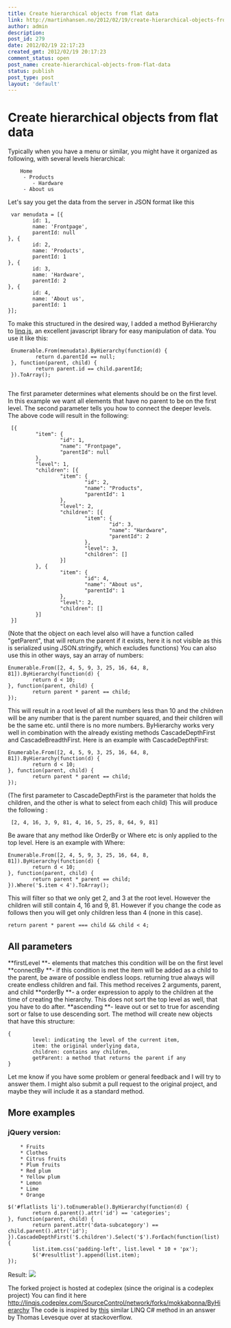 ```yaml
---
title: Create hierarchical objects from flat data
link: http://martinhansen.no/2012/02/19/create-hierarchical-objects-from-flat-data/
author: admin
description: 
post_id: 279
date: 2012/02/19 22:17:23
created_gmt: 2012/02/19 20:17:23
comment_status: open
post_name: create-hierarchical-objects-from-flat-data
status: publish
post_type: post
layout: 'default'
---
```


# Create hierarchical objects from flat data

Typically when you have a menu or similar, you might have it organized as following, with several levels hierarchical: 
		
		
		Home
		 - Products
			- Hardware
		 - About us
		

Let's say you get the data from the server in JSON format like this 
```
 var menudata = [{
		id: 1,
		name: 'Frontpage',
		parentId: null
}, {
		id: 2,
		name: 'Products',
		parentId: 1
}, {
		id: 3,
		name: 'Hardware',
		parentId: 2
}, {
		id: 4,
		name: 'About us',
		parentId: 1
}];

```
 To make this structured in the desired way, I added a method ByHierarchy to [linq.js](http://linqjs.codeplex.com/), an excellent javascript library for easy manipulation of data. You use it like this: 
```
 Enumerable.From(menudata).ByHierarchy(function(d) {
		 return d.parentId == null;
 }, function(parent, child) {
		 return parent.id == child.parentId;
 }).ToArray();
 
```
 The first parameter determines what elements should be on the first level. In this example we want all elements that have no parent to be on the first level. The second parameter tells you how to connect the deeper levels. The above code will result in the following: 
```
 [{
		 "item": {
				 "id": 1,
				 "name": "Frontpage",
				 "parentId": null
		 },
		 "level": 1,
		 "children": [{
				 "item": {
						 "id": 2,
						 "name": "Products",
						 "parentId": 1
				 },
				 "level": 2,
				 "children": [{
						 "item": {
								 "id": 3,
								 "name": "Hardware",
								 "parentId": 2
						 },
						 "level": 3,
						 "children": []
				 }]
		 }, {
				 "item": {
						 "id": 4,
						 "name": "About us",
						 "parentId": 1
				 },
				 "level": 2,
				 "children": []
		 }]
 }]
```
 (Note that the object on each level also will have a function called "getParent", that will return the parent if it exists, here it is not visible as this is serialized using JSON.stringify, which excludes functions) You can also use this in other ways, say an array of numbers: 
```
Enumerable.From([2, 4, 5, 9, 3, 25, 16, 64, 8, 81]).ByHierarchy(function(d) {
		return d < 10;
}, function(parent, child) {
		return parent * parent == child;
});
```
 This will result in a root level of all the numbers less than 10 and the children will be any number that is the parent number squared, and their children will be the same etc. until there is no more numbers. ByHierarchy works very well in combination with the already existing methods CascadeDepthFirst and CascadeBreadthFirst. Here is an example with CascadeDepthFirst: 
```
Enumerable.From([2, 4, 5, 9, 3, 25, 16, 64, 8, 81]).ByHierarchy(function(d) {
		return d < 10;
}, function(parent, child) {
		return parent * parent == child;
});
```
 (The first parameter to CascadeDepthFirst is the parameter that holds the children, and the other is what to select from each child) This will produce the following : 
```
 [2, 4, 16, 3, 9, 81, 4, 16, 5, 25, 8, 64, 9, 81] 
```
 Be aware that any method like OrderBy or Where etc is only applied to the top level. Here is an example with Where: 
```
Enumerable.From([2, 4, 5, 9, 3, 25, 16, 64, 8, 81]).ByHierarchy(function(d) {
		return d < 10;
}, function(parent, child) {
		return parent * parent == child;
}).Where('$.item < 4').ToArray();
```
 This will filter so that we only get 2, and 3 at the root level. However the children will still contain 4, 16 and 9, 81. However if you change the code as follows then you will get only children less than 4 (none in this case). 
```
return parent * parent === child && child < 4;
```

## All parameters 

 **firstLevel **\- elements that matches this condition will be on the first level 
 **connectBy **\- if this condition is met the item will be added as a child to the parent, be aware of possible endless loops. returning true always will create endless children and fail. This method receives 2 arguments, parent, and child 
 **orderBy **\- a order expression to apply to the children at the time of creating the hierarchy. This does not sort the top level as well, that you have to do after. 
 **ascending **\- leave out or set to true for ascending sort or false to use descending sort. The method will create new objects that have this structure: 
```
{
		level: indicating the level of the current item,
		item: the original underlying data,
		children: contains any children,
		getParent: a method that returns the parent if any
}
```
 
 Let me know if you have some problem or general feedback and I will try to answer them. I might also submit a pull request to the original project, and maybe they will include it as a standard method. 

## More examples

### jQuery version: 

```
	* Fruits
	* Clothes
	* Citrus fruits
	* Plum fruits
	* Red plum
	* Yellow plum
	* Lemon
	* Lime
	* Orange
```
 
```
$('#flatlists li').toEnumerable().ByHierarchy(function(d) {
		return d.parent().attr('id') == 'categories';
}, function(parent, child) {
		return parent.attr('data-subcategory') == child.parent().attr('id');
}).CascadeDepthFirst('$.children').Select('$').ForEach(function(list) {
		list.item.css('padding-left', list.level * 10 + 'px');
		$('#resultlist').append(list.item);
});
```

Result: ![](../images/listexample.png)

The forked project is hosted at codeplex (since the original is a codeplex project) You can find it here <http://linqjs.codeplex.com/SourceControl/network/forks/mokkabonna/ByHierarchy> The code is inspired by [this](http://stackoverflow.com/a/3758955/94394) similar LINQ C# method in an answer by Thomas Levesque over at stackoverflow.

